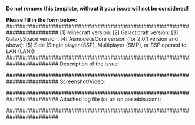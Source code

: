 **Do not remove this template, without it your issue will not be considered!**

**Please fill in the form below:**
########################################################################
[1] Minecraft version:
[2] Galacticraft version:
[3] GalaxySpace version:
[4] AsmodeusCore version (for 2.0.1 version and above): 
[5] Side (Single player (SSP), Multiplayer (SMP), or SSP opened to LAN (LAN)):
########################################################################
Description of the issue:

########################################################################
Screenshot/Video:

########################################################################
Attached log file (or url on pastebin.com):

########################################################################
